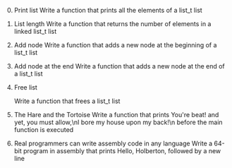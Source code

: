 0. Print list
   Write a function that prints all the elements of a list_t list

1. List length
   Write a function that returns the number of elements in a linked list_t list

2. Add node
   Write a function that adds a new node at the beginning of a list_t list

3. Add node at the end
   Write a function that adds a new node at the end of a list_t list

4. Free list

   Write a function that frees a list_t list

5. The Hare and the Tortoise
   Write a function that prints You're beat! and yet, you must allow,\nI bore my house upon my back!\n before the main function is executed

6. Real programmers can write assembly code in any language
   Write a 64-bit program in assembly that prints Hello, Holberton, followed by a new line



